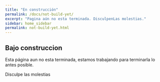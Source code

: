 ```yaml
---
title: "En construcción"
permalink: /docs/not-build-yet/
excerpt: "Pagina aún no esta terminada. DisculpenLas molestias."
sidebar: home_sidebar
permalink: not-build-yet.html
---
```



## Bajo construccion

Esta página aun no esta terminada, estamos trabajando para terminarla lo antes posible.

<p>
<p>
<p>

Disculpe las molestias
